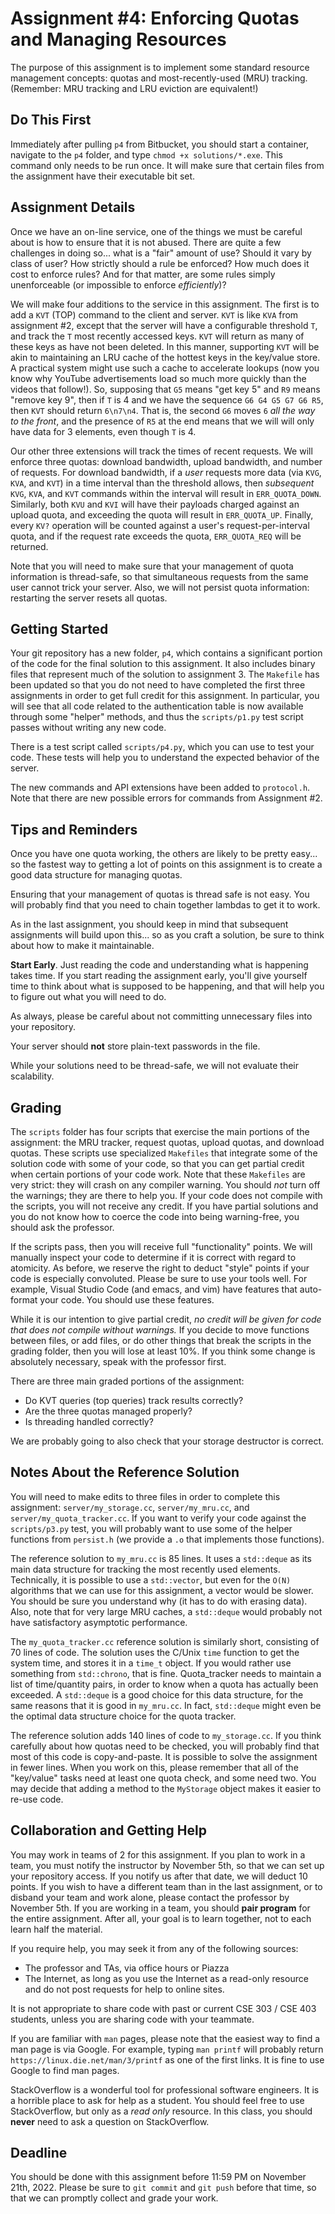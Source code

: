 # Assignment #4: Enforcing Quotas and Managing Resources

The purpose of this assignment is to implement some standard resource management
concepts: quotas and most-recently-used (MRU) tracking.  (Remember: MRU tracking
and LRU eviction are equivalent!)

## Do This First

Immediately after pulling `p4` from Bitbucket, you should start a container,
navigate to the `p4` folder, and type `chmod +x solutions/*.exe`.  This command
only needs to be run once.  It will make sure that certain files from the
assignment have their executable bit set.

## Assignment Details

Once we have an on-line service, one of the things we must be careful about is
how to ensure that it is not abused.  There are quite a few challenges in doing
so... what is a "fair" amount of use?  Should it vary by class of user?  How
strictly should a rule be enforced?  How much does it cost to enforce rules? And
for that matter, are some rules simply unenforceable (or impossible to enforce
*efficiently*)?

We will make four additions to the service in this assignment.  The first is to
add a `KVT` (TOP) command to the client and server.  `KVT` is like `KVA` from
assignment #2, except that the server will have a configurable threshold `T`,
and track the `T` most recently accessed keys.  `KVT` will return as many of
these keys as have not been deleted.  In this manner, supporting `KVT` will be
akin to maintaining an LRU cache of the hottest keys in the key/value store.  A
practical system might use such a cache to accelerate lookups (now you know why
YouTube advertisements load so much more quickly than the videos that follow!).
So, supposing that `G5` means "get key 5" and `R9` means "remove key 9", then if
`T` is 4 and we have the sequence `G6 G4 G5 G7 G6 R5`, then `KVT` should return
`6\n7\n4`.  That is, the second `G6` moves `6` *all the way to the front*, and
the presence of `R5` at the end means that we will will only have data for 3
elements, even though `T` is 4.

Our other three extensions will track the times of recent requests.  We will
enforce three quotas: download bandwidth, upload bandwidth, and number of
requests.  For download bandwidth, if a *user* requests more data (via `KVG`,
`KVA`, and `KVT`) in a time interval than the threshold allows, then
*subsequent* `KVG`, `KVA`, and `KVT` commands within the interval will result in
`ERR_QUOTA_DOWN`.  Similarly, both `KVU` and `KVI` will have their payloads
charged against an upload quota, and exceeding the quota will result in
`ERR_QUOTA_UP`.  Finally, every `KV?` operation will be counted against a user's
request-per-interval quota, and if the request rate exceeds the quota,
`ERR_QUOTA_REQ` will be returned.

Note that you will need to make sure that your management of quota information
is thread-safe, so that simultaneous requests from the same user cannot trick
your server.  Also, we will not persist quota information: restarting the server
resets all quotas.

## Getting Started

Your git repository has a new folder, `p4`, which contains a significant portion
of the code for the final solution to this assignment.  It also includes binary
files that represent much of the solution to assignment 3.  The `Makefile` has
been updated so that you do not need to have completed the first three
assignments in order to get full credit for this assignment.  In particular, you
will see that all code related to the authentication table is now available
through some "helper" methods, and thus the `scripts/p1.py` test script passes
without writing any new code.

There is a test script called `scripts/p4.py`, which you can use to test your
code.  These tests will help you to understand the expected behavior of the
server.

The new commands and API extensions have been added to `protocol.h`.  Note that
there are new possible errors for commands from Assignment #2.

## Tips and Reminders

Once you have one quota working, the others are likely to be pretty easy... so
the fastest way to getting a lot of points on this assignment is to create a
good data structure for managing quotas.

Ensuring that your management of quotas is thread safe is not easy.  You will
probably find that you need to chain together lambdas to get it to work.

As in the last assignment, you should keep in mind that subsequent assignments
will build upon this... so as you craft a solution, be sure to think about how
to make it maintainable.

**Start Early**.  Just reading the code and understanding what is happening
takes time.  If you start reading the assignment early, you'll give yourself
time to think about what is supposed to be happening, and that will help you to
figure out what you will need to do.

As always, please be careful about not committing unnecessary files into your
repository.

Your server should **not** store plain-text passwords in the file.

While your solutions need to be thread-safe, we will not evaluate their
scalability.

## Grading

The `scripts` folder has four scripts that exercise the main portions of the
assignment: the MRU tracker, request quotas, upload quotas, and download quotas.
These scripts use specialized `Makefiles` that integrate some of the solution
code with some of your code, so that you can get partial credit when certain
portions of your code work.  Note that these `Makefiles` are very strict: they
will crash on any compiler warning.  You should *not* turn off the warnings;
they are there to help you.  If your code does not compile with the scripts, you
will not receive any credit.  If you have partial solutions and you do not know
how to coerce the code into being warning-free, you should ask the professor.

If the scripts pass, then you will receive full "functionality" points.  We
will manually inspect your code to determine if it is correct with regard to
atomicity.  As before, we reserve the right to deduct "style" points if your
code is especially convoluted.  Please be sure to use your tools well.  For
example, Visual Studio Code (and emacs, and vim) have features that auto-format
your code.  You should use these features.

While it is our intention to give partial credit, *no credit will be given for
code that does not compile without warnings.*  If you decide to move functions
between files, or add files, or do other things that break the scripts in the
grading folder, then you will lose at least 10%. If you think some change is
absolutely necessary, speak with the professor first.

There are three main graded portions of the assignment:

* Do KVT queries (top queries) track results correctly?
* Are the three quotas managed properly?
* Is threading handled correctly?

We are probably going to also check that your storage destructor is correct.

## Notes About the Reference Solution

You will need to make edits to three files in order to complete this assignment:
`server/my_storage.cc`, `server/my_mru.cc`, and `server/my_quota_tracker.cc`. If
you want to verify your code against the `scripts/p3.py` test, you will probably
want to use some of the helper functions from `persist.h` (we provide a `.o`
that implements those functions).

The reference solution to `my_mru.cc` is 85 lines.  It uses a `std::deque` as
its main data structure for tracking the most recently used elements.
Technically, it is possible to use a `std::vector`, but even for the `O(N)`
algorithms that we can use for this assignment, a vector would be slower.  You
should be sure you understand why (it has to do with erasing data).  Also, note
that for very large MRU caches, a `std::deque` would probably not have
satisfactory asymptotic performance.

The `my_quota_tracker.cc` reference solution is similarly short, consisting of
70 lines of code.  The solution uses the C/Unix `time` function to get the
system time, and stores it in a `time_t` object.  If you would rather use
something from `std::chrono`, that is fine.  Quota_tracker needs to maintain a
list of time/quantity pairs, in order to know when a quota has actually been
exceeded. A `std::deque` is a good choice for this data structure, for the same
reasons that it is good in `my_mru.cc`.  In fact, `std::deque` might even be the
optimal data structure choice for the quota tracker.

The reference solution adds 140 lines of code to `my_storage.cc`.  If you think
carefully about how quotas need to be checked, you will probably find that most
of this code is copy-and-paste.  It is possible to solve the assignment in fewer
lines.  When you work on this, please remember that all of the "key/value" tasks
need at least one quota check, and some need two.  You may decide that adding a
method to the `MyStorage` object makes it easier to re-use code.

## Collaboration and Getting Help

You may work in teams of 2 for this assignment.  If you plan to work in a team,
you must notify the instructor by November 5th, so that we can set up your
repository access.  If you notify us after that date, we will deduct 10 points.
If you wish to have a different team than in the last assignment, or to disband
your team and work alone, please contact the professor by November 5th. If you
are working in a team, you should **pair program** for the entire assignment.
After all, your goal is to learn together, not to each learn half the material.

If you require help, you may seek it from any of the following sources:

* The professor and TAs, via office hours or Piazza
* The Internet, as long as you use the Internet as a read-only resource and do
  not post requests for help to online sites.

It is not appropriate to share code with past or current CSE 303 / CSE 403
students, unless you are sharing code with your teammate.

If you are familiar with `man` pages, please note that the easiest way to find a
man page is via Google.  For example, typing `man printf` will probably return
`https://linux.die.net/man/3/printf` as one of the first links.  It is fine to
use Google to find man pages.

StackOverflow is a wonderful tool for professional software engineers.  It is a
horrible place to ask for help as a student.  You should feel free to use
StackOverflow, but only as a *read only* resource.  In this class, you should
**never** need to ask a question on StackOverflow.

## Deadline

You should be done with this assignment before 11:59 PM on November 21th, 2022.
Please be sure to `git commit` and `git push` before that time, so that we can
promptly collect and grade your work.
